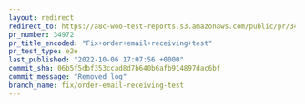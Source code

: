 ```yaml
---
layout: redirect
redirect_to: https://a8c-woo-test-reports.s3.amazonaws.com/public/pr/34972/e2e/index.html
pr_number: 34972
pr_title_encoded: "Fix+order+email+receiving+test"
pr_test_type: e2e
last_published: "2022-10-06 17:07:56 +0000"
commit_sha: 06b5f5dbf353ccad8d7b640b6afb914897dac6bf
commit_message: "Removed log"
branch_name: fix/order-email-receiving-test
---
```

